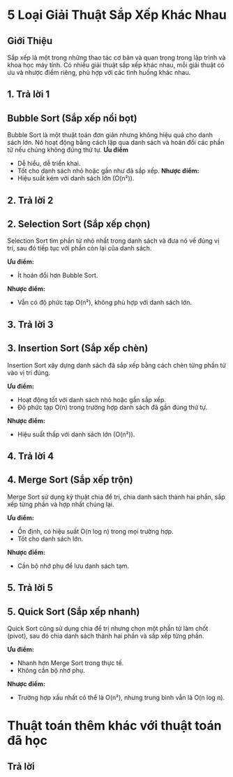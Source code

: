 # 5 Loại Giải Thuật Sắp Xếp Khác Nhau

## Giới Thiệu

Sắp xếp là một trong những thao tác cơ bản và quan trọng trong lập trình và khoa học máy tính. Có nhiều giải thuật sắp xếp khác nhau, mỗi giải thuật có ưu và nhược điểm riêng, phù hợp với các tình huống khác nhau.

## 1. Trả lời 1
## Bubble Sort (Sắp xếp nổi bọt)
Bubble Sort là một thuật toán đơn giản nhưng không hiệu quả cho danh sách lớn. Nó hoạt động bằng cách lặp qua danh sách và hoán đổi các phần tử nếu chúng không đúng thứ tự.
**Ưu điểm**
- Dễ hiểu, dễ triển khai.
- Tốt cho danh sách nhỏ hoặc gần như đã sắp xếp.
**Nhược điểm:**
- Hiệu suất kém với danh sách lớn (O(n²)).


## 2. Trả lời 2
## 2. Selection Sort (Sắp xếp chọn)

Selection Sort tìm phần tử nhỏ nhất trong danh sách và đưa nó về đúng vị trí, sau đó tiếp tục với phần còn lại của danh sách.

**Ưu điểm:**
- Ít hoán đổi hơn Bubble Sort.

**Nhược điểm:**
- Vẫn có độ phức tạp O(n²), không phù hợp với danh sách lớn.


## 3. Trả lời 3
## 3. Insertion Sort (Sắp xếp chèn)

Insertion Sort xây dựng danh sách đã sắp xếp bằng cách chèn từng phần tử vào vị trí đúng.

**Ưu điểm:**
- Hoạt động tốt với danh sách nhỏ hoặc gần sắp xếp.
- Độ phức tạp O(n) trong trường hợp danh sách đã gần đúng thứ tự.

**Nhược điểm:**
- Hiệu suất thấp với danh sách lớn (O(n²)).


## 4. Trả lời 4
## 4. Merge Sort (Sắp xếp trộn)

Merge Sort sử dụng kỹ thuật chia để trị, chia danh sách thành hai phần, sắp xếp từng phần và hợp nhất chúng lại.

**Ưu điểm:**
- Ổn định, có hiệu suất O(n log n) trong mọi trường hợp.
- Tốt cho danh sách lớn.

**Nhược điểm:**
- Cần bộ nhớ phụ để lưu danh sách tạm.


## 5. Trả lời 5
## 5. Quick Sort (Sắp xếp nhanh)

Quick Sort cũng sử dụng chia để trị nhưng chọn một phần tử làm chốt (pivot), sau đó chia danh sách thành hai phần và sắp xếp từng phần.

**Ưu điểm:**
- Nhanh hơn Merge Sort trong thực tế.
- Không cần bộ nhớ phụ.

**Nhược điểm:**
- Trường hợp xấu nhất có thể là O(n²), nhưng trung bình vẫn là O(n log n).


# Thuật toán thêm khác với thuật toán đã học

## Trả lời
